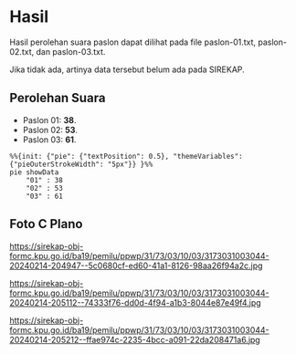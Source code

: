 # Hasil

Hasil perolehan suara paslon dapat dilihat pada file paslon-01.txt, paslon-02.txt, dan paslon-03.txt.

Jika tidak ada, artinya data tersebut belum ada pada SIREKAP.

## Perolehan Suara

 * Paslon 01: **38**.
 * Paslon 02: **53**.
 * Paslon 03: **61**.

```mermaid
%%{init: {"pie": {"textPosition": 0.5}, "themeVariables": {"pieOuterStrokeWidth": "5px"}} }%%
pie showData
    "01" : 38
    "02" : 53
    "03" : 61
```
## Foto C Plano

https://sirekap-obj-formc.kpu.go.id/ba19/pemilu/ppwp/31/73/03/10/03/3173031003044-20240214-204947--5c0680cf-ed60-41a1-8126-98aa26f94a2c.jpg

https://sirekap-obj-formc.kpu.go.id/ba19/pemilu/ppwp/31/73/03/10/03/3173031003044-20240214-205112--74333f76-dd0d-4f94-a1b3-8044e87e49f4.jpg

https://sirekap-obj-formc.kpu.go.id/ba19/pemilu/ppwp/31/73/03/10/03/3173031003044-20240214-205212--ffae974c-2235-4bcc-a091-22da208471a6.jpg
